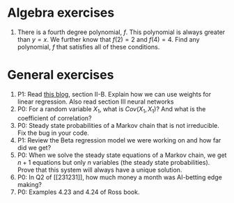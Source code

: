 # Algebra exercises
1. There is a fourth degree polynomial, $f$. This polynomial is always greater than $y=x$. We further know that $f(2)=2$ and $f(4)=4$. Find any polynomial, $f$ that satisfies all of these conditions.

# General exercises
1. P1: Read [this blog](https://medium.com/towards-data-science/a-birds-eye-view-of-linear-algebra-systems-of-equations-linear-regression-and-neural-networks-fe5b88a57f66), section II-B. Explain how we can use weights for linear regression. Also read section III neural networks
2. P0: For a random variable $X_1$, what is $Cov(X_1,X_1)$? And what is the coefficient of correlation?
3. P0: Steady state probabilities of a Markov chain that is not irreducible. Fix the bug in your code.
4. P1: Review the Beta regression model we were working on and how far did we get?
5. P0: When we solve the steady state equations of a Markov chain, we get $n+1$ equations but only $n$ variables (the steady state probabilities). Prove that this system will always have a unique solution.
6. P0: In Q2 of [[231231]], how much money a month was AI-betting edge making?
7. P0: Examples 4.23 and 4.24 of Ross book.